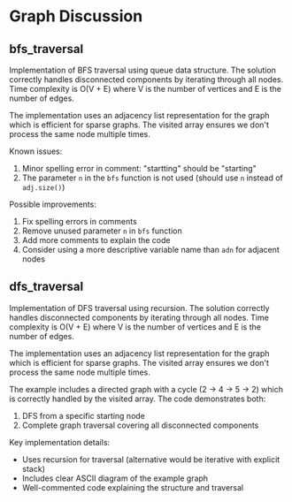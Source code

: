 # Graph Discussion

## bfs_traversal
Implementation of BFS traversal using queue data structure. The solution correctly handles disconnected components by iterating through all nodes. Time complexity is O(V + E) where V is the number of vertices and E is the number of edges.

The implementation uses an adjacency list representation for the graph which is efficient for sparse graphs. The visited array ensures we don't process the same node multiple times.

Known issues:
1. Minor spelling error in comment: "startting" should be "starting"
2. The parameter `n` in the `bfs` function is not used (should use `n` instead of `adj.size()`)

Possible improvements:
1. Fix spelling errors in comments
2. Remove unused parameter `n` in `bfs` function
3. Add more comments to explain the code
4. Consider using a more descriptive variable name than `adn` for adjacent nodes

## dfs_traversal
Implementation of DFS traversal using recursion. The solution correctly handles disconnected components by iterating through all nodes. Time complexity is O(V + E) where V is the number of vertices and E is the number of edges.

The implementation uses an adjacency list representation for the graph which is efficient for sparse graphs. The visited array ensures we don't process the same node multiple times.

The example includes a directed graph with a cycle (2 -> 4 -> 5 -> 2) which is correctly handled by the visited array. The code demonstrates both:
1. DFS from a specific starting node
2. Complete graph traversal covering all disconnected components

Key implementation details:
- Uses recursion for traversal (alternative would be iterative with explicit stack)
- Includes clear ASCII diagram of the example graph
- Well-commented code explaining the structure and traversal
